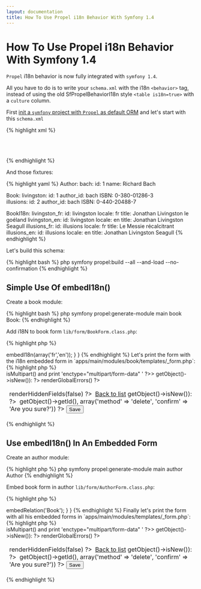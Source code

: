 ```yaml
---
layout: documentation
title: How To Use Propel i18n Behavior With Symfony 1.4
---
```


# How To Use Propel i18n Behavior With Symfony 1.4 #

`Propel` i18n behavior is now fully integrated with `symfony 1.4`.
 
All you have to do is to write your `schema.xml` with the i18n `<behavior>` tag, instead of using the old SfPropelBehaviorI18n style `<table is18n=true>` with a `culture` column.

First [init a `symfony` project with `Propel` as default ORM](init-a-Symfony-project-with-Propel-git-way) and let's start with this `schema.xml`  

{% highlight xml %}
<?xml version="1.0" encoding="UTF-8"?>
<database defaultIdMethod="native" name="propel">
  <table name="author">
    <column name="id" type="INTEGER" primaryKey="true" required="true"/>
    <column name="name" type="VARCHAR" size="256"/>
  </table>
  <table name="book">
    <behavior name="i18n">
      <parameter name="i18n_columns" value="title, description"/>
      <parameter name="locale_alias" value="culture"/>
    </behavior>
    <column name="id" type="INTEGER" primaryKey="true" required="true"/>
    <column name="author_id" type="INTEGER" required="true"/>
    <column name="ISBN" type="VARCHAR" size="13"/>
    <foreign-key foreignTable="author">
      <reference local="author_id" foreign="id"/>
    </foreign-key>
  </table>
  <table name="book_i18n">
    <column name="id" type="INTEGER" primaryKey="true" required="true"/>
    <column name="title" type="VARCHAR" size="45"/>
    <column name="description" type="VARCHAR" size="45"/>
    <foreign-key foreignTable="book">
      <reference local="id" foreign="id"/>
    </foreign-key>
  </table>
</database>
{% endhighlight %}

And those fixtures:

{% highlight yaml %}
Author:
  bach:
    id: 1
    name: Richard Bach

Book:
  livingston:
    id: 1
    author_id: bach
    ISBN: 0-380-01286-3     
  illusions:
    id: 2
    author_id: bach
    ISBN: 0-440-20488-7

BookI18n:
  livingston_fr:
    id: livingston
    locale: fr
    title: Jonathan Livingston le goéland
  livingston_en: 
    id: livingston
    locale: en
    title: Jonathan Livingston Seagull
  illusions_fr:
    id: illusions
    locale: fr
    title: Le Messie récalcitrant
  illusions_en: 
    id: illusions
    locale: en
    title: Jonathan Livingston Seagull
{% endhighlight %}

Let's build this schema:

{% highlight bash %}
php symfony propel:build --all --and-load --no-confirmation
{% endhighlight %}

## Simple Use Of embedI18n() ## 

Create a book module:

{% highlight bash %}
php symfony propel:generate-module main book Book:
{% endhighlight %}

Add i18N to book form `lib/form/BookForm.class.php`:

{% highlight php %}
<?php
class BookForm extends BaseBookForm
{
  public function configure()
  {
    $this->embedI18n(array('fr','en'));
  }
}
{% endhighlight %}

Let's print the form with the i18n embedded form in `apps/main/modules/book/templates/_form.php`:

{% highlight php %}
<?php use_stylesheets_for_form($form) ?>
<?php use_javascripts_for_form($form) ?>

<form action="<?php echo url_for('book/'.($form->getObject()->isNew() ? 'create' : 'update').(!$form->getObject()->isNew() ? '?id='.$form->getObject()->getId() : '')) ?>" method="post" <?php $form->isMultipart() and print 'enctype="multipart/form-data" ' ?>>
<?php if (!$form->getObject()->isNew()): ?>
<input type="hidden" name="sf_method" value="put" />
<?php endif; ?>
  <table>
    <tfoot>
      <tr>
        <td colspan="2">
          <?php echo $form->renderHiddenFields(false) ?>
          &nbsp;<a href="<?php echo url_for('book/index') ?>">Back to list</a>
          <?php if (!$form->getObject()->isNew()): ?>
            &nbsp;<?php echo link_to('Delete', 'book/delete?id='.$form->getObject()->getId(), array('method' => 'delete', 'confirm' => 'Are you sure?')) ?>
          <?php endif; ?>
          <input type="submit" value="Save" />
        </td>
      </tr>
    </tfoot>
    <tbody>
      <?php echo $form->renderGlobalErrors() ?>
      <?php echo $form ?>
    </tbody>
  </table>
</form>
{% endhighlight %}

## Use embedI18n() In An Embedded Form ##

Create an author module:

{% highlight php %}
php symfony propel:generate-module main author Author
{% endhighlight %}

Embed book form in author `lib/form/AuthorForm.class.php`:

{% highlight php %}
<?php
class AuthorForm extends BaseAuthorForm
{
  public function configure()
  {
    $this->embedRelation('Book');
  }
}
{% endhighlight %}

Finally let's print the form with all his embedded forms in `apps/main/modules/templates/_form.php`:

{% highlight php %}
<?php use_stylesheets_for_form($form) ?>
<?php use_javascripts_for_form($form) ?>

<form action="<?php echo url_for('author/'.($form->getObject()->isNew() ? 'create' : 'update').(!$form->getObject()->isNew() ? '?id='.$form->getObject()->getId() : '')) ?>" method="post" <?php $form->isMultipart() and print 'enctype="multipart/form-data" ' ?>>
<?php if (!$form->getObject()->isNew()): ?>
<input type="hidden" name="sf_method" value="put" />
<?php endif; ?>
  <table>
    <tfoot>
      <tr>
        <td colspan="2">
          <?php echo $form->renderHiddenFields(false) ?>
          &nbsp;<a href="<?php echo url_for('author/index') ?>">Back to list</a>
          <?php if (!$form->getObject()->isNew()): ?>
            &nbsp;<?php echo link_to('Delete', 'author/delete?id='.$form->getObject()->getId(), array('method' => 'delete', 'confirm' => 'Are you sure?')) ?>
          <?php endif; ?>
          <input type="submit" value="Save" />
        </td>
      </tr>
    </tfoot>
    <tbody>
      <?php echo $form->renderGlobalErrors() ?>
      <?php echo $form ?>
    </tbody>
  </table>
</form>
{% endhighlight %}